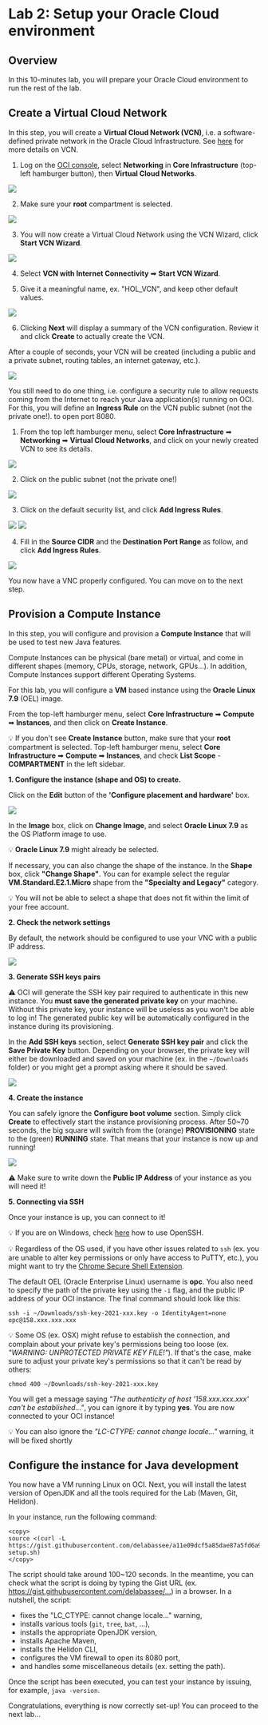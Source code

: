 # Lab 2: Setup your Oracle Cloud environment

## Overview


In this 10-minutes lab, you will prepare your Oracle Cloud environment to run the rest of the lab.

 
## Create a Virtual Cloud Network

In this step, you will create a **Virtual Cloud Network (VCN)**, i.e. a software-defined private network in the Oracle Cloud Infrastructure. See [here](https://docs.cloud.oracle.com/en-us/iaas/Content/Network/Tasks/managingVCNs.htm) for more details on VCN.


1. Log on the [OCI console](https://cloud.oracle.com/), select **Networking** in **Core Infrastructure** (top-left hamburger button), then **Virtual Cloud Networks**.

![](./images/lab2-1.png " ")

2. Make sure your **root** compartment is selected.

![](./images/lab2-1bis.png " ")

3. You will now create a Virtual Cloud Network using the VCN Wizard, click **Start VCN Wizard**.

![](./images/lab2-2.png " ")

4. Select **VCN with Internet Connectivity** ➡ **Start VCN Wizard**.

5. Give it a meaningful name, ex. "HOL_VCN", and keep other default values.

![](./images/lab2-3.png " ")

6. Clicking **Next** will display a summary of the VCN configuration. Review it and click **Create** to actually create the VCN.

After a couple of seconds, your VCN will be created (including a public and a private subnet, routing tables, an internet gateway, etc.).

![](./images/lab2-4.png " ")

You still need to do one thing, i.e. configure a security rule to allow requests coming from the Internet to reach your Java application(s) running on OCI. For this, you will define an **Ingress Rule** on the VCN public subnet (not the private one!). to open port 8080.

1. From the top left hamburger menu, select **Core Infrastructure** ➡ **Networking** ➡ **Virtual Cloud Networks**, and click on your newly created VCN to see its details.

![](./images/lab2-5.png " ")

2. Click on the public subnet (not the private one!)

![](./images/lab2-6.png " ")

3. Click on the default security list, and click **Add Ingress Rules**.

![](./images/lab2-7pre.png " ")
![](./images/lab2-7.png " ")

4. Fill in the **Source CIDR** and the **Destination Port Range** as follow, and click **Add Ingress Rules**.

![](./images/lab2-8.png " ")

You now have a VNC properly configured. You can move on to the next step.

## Provision a Compute Instance

In this step, you will configure and provision a **Compute Instance** that will be used to test new Java features.

Compute Instances can be physical (bare metal) or virtual, and come in different shapes (memory, CPUs, storage, network, GPUs…). In addition, Compute Instances support different Operating Systems.

For this lab, you will configure a **VM** based instance using the **Oracle Linux 7.9** (OEL) image.

From the top-left hamburger menu, select **Core Infrastructure** ➡ **Compute** ➡ **Instances**, and then click on **Create Instance**.

💡 If you don't see **Create Instance** button, make sure that your **root** compartment is selected. Top-left hamburger menu, select **Core Infrastructure** ➡ **Compute** ➡ **Instances**, and check **List Scope** - **COMPARTMENT** in the left sidebar.

**1. Configure the instance (shape and OS) to create.**

Click on the **Edit** button of the **'Configure placement and hardware'** box.

![](./images/lab2-9vm.png " ")

In the **Image** box, click on **Change Image**, and select **Oracle Linux 7.9** as the OS Platform image to use.

💡 **Oracle Linux 7.9** might already be selected.

If necessary, you can also change the shape of the instance. In the **Shape** box, click **"Change Shape"**. You can for example select the regular **VM.Standard.E2.1.Micro** shape from the **"Specialty and Legacy"** category.

💡 You will not be able to select a shape that does not fit within the limit of your free account.


**2. Check the network settings**

By default, the network should be configured to use your VNC with a public IP address.

![](./images/lab2-9ter.png " ")


**3. Generate SSH keys pairs**


⚠️ OCI will generate the SSH key pair required to authenticate in this new instance.
You **must save the generated private key** on your machine. Without this private key, your instance will be useless as you won't be able to log in! The generated public key will be automatically configured in the instance during its provisioning.


In the **Add SSH keys** section, select **Generate SSH key pair** and click the **Save Private Key** button. Depending on your browser, the private key will either be downloaded and saved on your machine (ex. in the `~/Downloads` folder) or you might get a prompt asking where it should be saved.

![](./images/lab2-10.png " ") 


**4. Create the instance** 

You can safely ignore the **Configure boot volume** section. Simply click **Create** to effectively start the instance provisioning process. After 50~70 seconds, the big square will switch from the (orange) **PROVISIONING** state to the (green) **RUNNING** state. That means that your instance is now up and running!

![](./images/lab2-11.png " ") 

⚠️ Make sure to write down the **Public IP Address** of your instance as you will need it!

**5. Connecting via SSH** 

Once your instance is up, you can connect to it! 

💡 If you are on Windows, check [here](https://docs.cloud.oracle.com/en-us/iaas/Content/Compute/Tasks/accessinginstance.htm#linux) how to use OpenSSH. 

💡 Regardless of the OS used, if you have other issues related to `ssh` (ex. you are unable to alter key permissions or only have access to PuTTY, etc.), you might want to try the [Chrome Secure Shell Extension](https://delabassee.com/ssh-OCI-Chrome/).

The default OEL (Oracle Enterprise Linux) username is **opc**. You also need to specify the path of the private key using the `-i` flag, and the public IP address of your OCI instance.
The final command should look like this:

`ssh -i ~/Downloads/ssh-key-2021-xxx.key -o IdentityAgent=none opc@158.xxx.xxx.xxx`

💡 Some OS (ex. OSX) might refuse to establish the connection, and complain about your private key's permissions being too loose (ex. _"WARNING: UNPROTECTED PRIVATE KEY FILE!"_). If that's the case, make sure to adjust your private key's permissions so that it can't be read by others:

 `chmod 400 ~/Downloads/ssh-key-2021-xxx.key`

You will get a message saying _"The authenticity of host '158.xxx.xxx.xxx' can't be established…"_, you can ignore it by typing **yes**. You are now connected to your OCI instance!

💡 You can also ignore the _"LC-CTYPE: cannot change locale…"_ warning, it will be fixed shortly


## Configure the instance for Java development


You now have a VM running Linux on OCI. Next, you will install the latest version of OpenJDK and all the tools required for the Lab (Maven, Git, Helidon).

In your instance, run the following command:

```
<copy>
source <(curl -L https://gist.githubusercontent.com/delabassee/a11e09dcf5a85dae87a5fd6a96ce77ea/raw/e880cee878760ce32aa14ddfe6289afc6b09dd85/vm-setup.sh)
</copy>
```

The script should take around 100~120 seconds. In the meantime, you can check what the script is doing by typing the Gist URL (ex. https://gist.githubusercontent.com/delabassee/…) in a browser. In a nutshell, the script: 
* fixes the "LC_CTYPE: cannot change locale…" warning,
* installs various tools (`git`, `tree`, `bat`, …),
* installs the appropriate OpenJDK version,
* installs Apache Maven,
* installs the Helidon CLI,
* configures the VM firewall to open its 8080 port,
* and handles some miscellaneous details (ex. setting the path). 

Once the script has been executed, you can test your instance by issuing, for example, `java -version`.

Congratulations, everything is now correctly set-up! You can proceed to the next lab…


